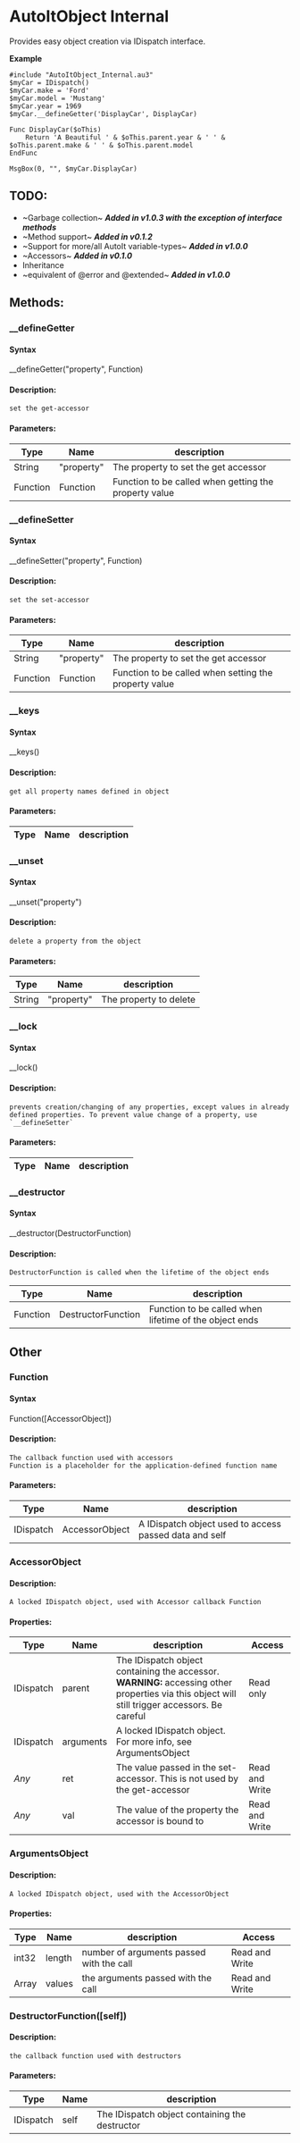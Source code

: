 # AutoItObject Internal
Provides easy object creation via IDispatch interface.

**Example**
```AutoIt
#include "AutoItObject_Internal.au3"
$myCar = IDispatch()
$myCar.make = 'Ford'
$myCar.model = 'Mustang'
$myCar.year = 1969
$myCar.__defineGetter('DisplayCar', DisplayCar)

Func DisplayCar($oThis)
	Return 'A Beautiful ' & $oThis.parent.year & ' ' & $oThis.parent.make & ' ' & $oThis.parent.model
EndFunc

MsgBox(0, "", $myCar.DisplayCar)
```

## **TODO:**
* ~Garbage collection~ **_Added in v1.0.3 with the exception of interface methods_**
* ~Method support~ **_Added in v0.1.2_**
* ~Support for more/all AutoIt variable-types~ **_Added in v1.0.0_**
* ~Accessors~ **_Added in v0.1.0_**
* Inheritance
* ~equivalent of @error and @extended~ **_Added in v1.0.0_**


## **Methods:**

### __defineGetter

#### **Syntax**

__defineGetter("property", Function)

#### **Description:**

	set the get-accessor

#### **Parameters:**

Type | Name | description
--- | --- | ---
String | "property" | The property to set the get accessor
Function | Function | Function to be called when getting the property value

### __defineSetter

#### **Syntax**

__defineSetter("property", Function)

#### **Description:**

	set the set-accessor

#### **Parameters:**

Type | Name | description
--- | --- | ---
String | "property" | The property to set the get accessor
Function | Function | Function to be called when setting the property value

### __keys

#### **Syntax**

__keys()

#### **Description:**

	get all property names defined in object

#### **Parameters:**

Type | Name | description
--- | --- | ---

### __unset

#### **Syntax**

__unset("property")

#### **Description:**

	delete a property from the object

#### **Parameters:**

Type | Name | description
--- | --- | ---
String | "property" | The property to delete

### __lock

#### **Syntax**

__lock()

#### **Description:**

	prevents creation/changing of any properties, except values in already defined properties. To prevent value change of a property, use `__defineSetter`

#### **Parameters:**

Type | Name | description
--- | --- | ---

### __destructor

#### **Syntax**

__destructor(DestructorFunction)

#### **Description:**

	DestructorFunction is called when the lifetime of the object ends

Type | Name | description
--- | --- | ---
Function | DestructorFunction | Function to be called when lifetime of the object ends

## **Other**

### Function

#### **Syntax**

Function([AccessorObject])

#### **Description:**

	The callback function used with accessors
	Function is a placeholder for the application-defined function name
	
#### **Parameters:**

Type | Name | description
--- | --- | ---
IDispatch | AccessorObject | A IDispatch object used to access passed data and self

### AccessorObject

#### **Description:**

	A locked IDispatch object, used with Accessor callback Function
	
#### **Properties:**

Type | Name | description | Access
--- | --- | --- | ---
IDispatch | parent | The IDispatch object containing the accessor.<br/>**WARNING:** accessing other properties via this object will still trigger accessors. Be careful | Read only
IDispatch | arguments | A locked IDispatch object.<br />For more info, see ArgumentsObject
*Any* | ret | The value passed in the set-accessor. This is not used by the get-accessor | Read and Write
*Any* | val | The value of the property the accessor is bound to | Read and Write

### ArgumentsObject

#### **Description:**

	A locked IDispatch object, used with the AccessorObject

#### **Properties:**

Type | Name | description | Access
--- | --- | --- | ---
int32 | length | number of arguments passed with the call | Read and Write
Array | values | the arguments passed with the call | Read and Write

### DestructorFunction([self])

#### **Description:**

	the callback function used with destructors

#### **Parameters:**

Type | Name | description
--- | --- | ---
IDispatch | self | The IDispatch object containing the destructor
